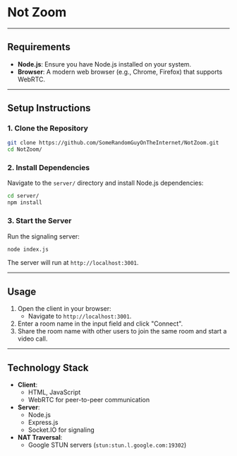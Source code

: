 # Not Zoom

---

## **Requirements**
- **Node.js**: Ensure you have Node.js installed on your system.
- **Browser**: A modern web browser (e.g., Chrome, Firefox) that supports WebRTC.

---

## **Setup Instructions**

### **1. Clone the Repository**
```bash
git clone https://github.com/SomeRandomGuyOnTheInternet/NotZoom.git
cd NotZoom/
```

### **2. Install Dependencies**
Navigate to the `server/` directory and install Node.js dependencies:
```bash
cd server/
npm install
```

### **3. Start the Server**
Run the signaling server:
```bash
node index.js
```
The server will run at `http://localhost:3001`.

---

## **Usage**
1. Open the client in your browser:
   - Navigate to `http://localhost:3001`.
2. Enter a room name in the input field and click "Connect".
3. Share the room name with other users to join the same room and start a video call.

---

## **Technology Stack**
- **Client**:
  - HTML, JavaScript
  - WebRTC for peer-to-peer communication
- **Server**:
  - Node.js
  - Express.js
  - Socket.IO for signaling
- **NAT Traversal**:
  - Google STUN servers (`stun:stun.l.google.com:19302`)

